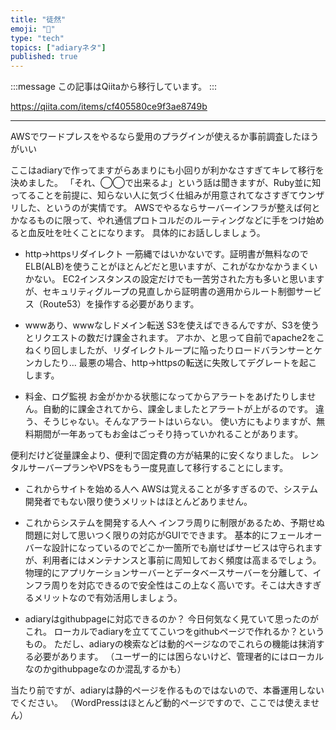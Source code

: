 ```yaml
---
title: "徒然"
emoji: "📝"
type: "tech"
topics: ["adiaryネタ"]
published: true
---
```


:::message
この記事はQiitaから移行しています。
:::

https://qiita.com/items/cf405580ce9f3ae8749b

---

AWSでワードプレスをやるなら愛用のプラグインが使えるか事前調査したほうがいい

ここはadiaryで作ってますがらあまりにも小回りが利かなさすぎてキレて移行を決めました。
「それ、◯◯で出来るよ」という話は聞きますが、Ruby並に知ってることを前提に、知らない人に気づく仕組みが用意されてなさすぎてウンザリした、というのが実情です。
AWSでやるならサーバーインフラが整えば何とかなるものに限って、やれ通信プロトコルだのルーティングなどに手をつけ始めると血反吐を吐くことになります。
具体的にお話ししましょう。

* http→httpsリダイレクト
一筋縄ではいかないです。証明書が無料なのでELB(ALB)を使うことがほとんどだと思いますが、これがなかなかうまくいかない。
EC2インスタンスの設定だけでも一苦労された方も多いと思いますが、セキュリティグループの見直しから証明書の適用からルート制御サービス（Route53）を操作する必要があります。

* wwwあり、wwwなしドメイン転送
S3を使えばできるんですが、S3を使うとリクエストの数だけ課金されます。
アホか、と思って自前でapache2をこねくり回しましたが、リダイレクトループに陥ったりロードバランサーとケンカしたり…
最悪の場合、http→httpsの転送に失敗してデグレートを起こします。

* 料金、ログ監視
お金がかかる状態になってからアラートをあげたりしません。自動的に課金されてから、課金しましたとアラートが上がるのです。
違う、そうじゃない。そんなアラートはいらない。
使い方にもよりますが、無料期間が一年あってもお金はごっそり持っていかれることがあります。

便利だけど従量課金より、便利で固定費の方が結果的に安くなりました。
レンタルサーバープランやVPSをもう一度見直して移行することにします。

* これからサイトを始める人へ
AWSは覚えることが多すぎるので、システム開発者でもない限り使うメリットはほとんどありません。

* これからシステムを開発する人へ
インフラ周りに制限があるため、予期せぬ問題に対して思いつく限りの対応がGUIでできます。
基本的にフェールオーバーな設計になっているのでどこか一箇所でも崩せばサービスは守られますが、利用者にはメンテナンスと事前に周知しておく頻度は高まるでしょう。
物理的にアプリケーションサーバーとデータベースサーバーを分離して、インフラ周りを対応できるので安全性はこの上なく高いです。そこは大きすぎるメリットなので有効活用しましょう。

* adiaryはgithubpageに対応できるのか？
今日何気なく見ていて思ったのがこれ。
ローカルでadiaryを立ててこいつをgithubページで作れるか？というもの。
ただし、adiaryの検索などは動的ページなのでこれらの機能は抹消する必要があります。
（ユーザー的には困らないけど、管理者的にはローカルなのかgithubpageなのか混乱するかも）

当たり前ですが、adiaryは静的ページを作るものではないので、本番運用しないでください。
（WordPressはほとんど動的ページですので、ここでは使えません）

